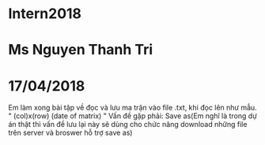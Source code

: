 # Intern2018
# Ms Nguyen Thanh Tri

# 17/04/2018
Em làm xong bài tập về đọc và lưu ma trận vào file .txt, khi đọc lên như mẫu.
"
(col)x(row)
(date of matrix)
"
Vấn đề gặp phải: Save as(Em nghĩ là trong dự án thật thì vấn đề lưu lại này sẽ dùng cho chức năng download những file trên server và broswer hỗ trợ save as)